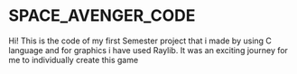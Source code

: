 # SPACE_AVENGER_CODE
Hi! This is the code of my first Semester project that i made by using C language and for graphics i have used Raylib. It was an exciting journey for me to individually create this game
